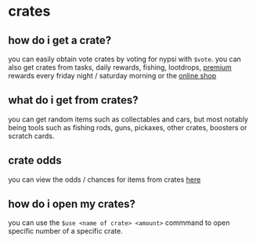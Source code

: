 # crates

## how do i get a crate?

you can easily obtain vote crates by voting for nypsi with `$vote`. you can also get crates from
tasks, daily rewards, fishing, lootdrops, [premium](https://docs.nypsi.xyz/premium) rewards every
friday night / saturday morning or the [online shop](https://ko-fi.com/tekoh/shop)

## what do i get from crates?

you can get random items such as collectables and cars, but most notably being tools such as fishing
rods, guns, pickaxes, other crates, boosters or scratch cards.

## crate odds

you can view the odds / chances for items from crates [here](https://github.com/mxz7/nypsi-odds)

## how do i open my crates?

you can use the `$use <name of crate> <amount>` commmand to open specific number of a specific crate.
